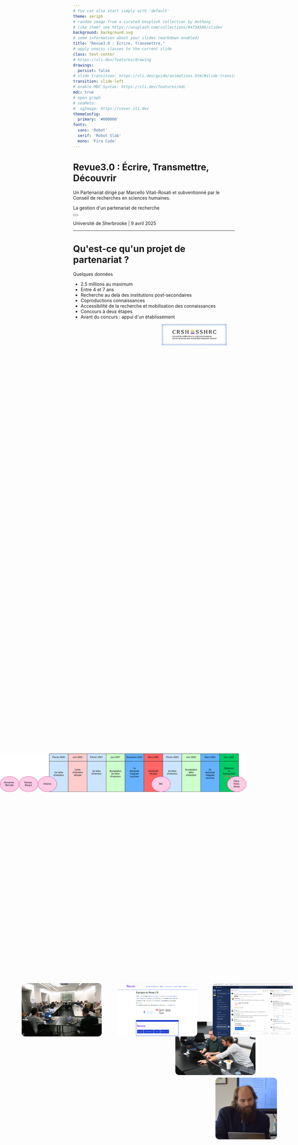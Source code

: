 ```yaml
---
# You can also start simply with 'default'
theme: seriph
# random image from a curated Unsplash collection by Anthony
# like them? see https://unsplash.com/collections/94734566/slidev
background: background.svg
# some information about your slides (markdown enabled)
title: "Revue3.0 : Écrire, Transmettre,"
# apply unocss classes to the current slide
class: text-center
# https://sli.dev/features/drawing
drawings:
  persist: false
# slide transition: https://sli.dev/guide/animations.html#slide-transitions
transition: slide-left
# enable MDC Syntax: https://sli.dev/features/mdc
mdc: true
# open graph
# seoMeta:
#  ogImage: https://cover.sli.dev
themeConfig:
  primary: '#000000'
fonts:
  sans: 'Robot'
  serif: 'Robot Slab'
  mono: 'Fira Code'
---
```


# Revue3.0 : Écrire, Transmettre, Découvrir

Un Partenariat dirigé par Marcello Vitali-Rosati et subventionné par le Conseil de recherches en sciences humaines.

<div @click="$slidev.nav.next" class="mt-12 py-1" hover:bg="white op-10">
  La gestion d'un partenariat de recherche <carbon:arrow-right />
</div>

<div class="abs-br m-6 text-xl">
  <button @click="$slidev.nav.openInEditor()" title="Open in Editor" class="slidev-icon-btn">
    <carbon:edit />
  </button>
  <a href="https://github.com/giuliaferretti12/dall" target="_blank" class="slidev-icon-btn">
    <carbon:logo-github />
  </a>
</div>

Université de Sherbrooke | 9 avril 2025

<!--

-->

---

# Qu'est-ce qu'un projet de partenariat ?

Quelques données

- 2.5 millions au maximum
- Entre 4 et 7 ans
- Recherche au delà des institutions post-secondaires
- Coproductions connaissances
- Accessibilité de la recherche et mobilisation des connaissances
- Concours à deux étapes
- Avant du concurs : appui d'un établissement

<div style="position: relative; width: 100%; height: 100vh;">
    <img src="crsh-logo.jpeg" style="position: absolute; width: 40%; height: auto; left: 55%; top: 0%;" />
</div>

---
layout: image-right
image: equipe.png
---

# Notre partenariat

Quelques données

- 25 co-chercheur.e.s
- 22 partenaires
- Équipe basée à l'Université de Montréal

<!--
You can have `style` tag in markdown to override the style for the current page.
Learn more: https://sli.dev/features/slide-scope-style
-->

<!--
Here is another comment.
-->
---
layout: center
---

# Tout a commencé avec...

Espace numérique = écriture

[https://www.ecrituresnumeriques.ca/fr](https://www.ecrituresnumeriques.ca/fr)

---
layout: cover
background: chaire.png
---



---
layout: cover
background: https://www.revue20.org/images/entete-p.jpg
---

# Revue2.0

## Développement de partenariat

[https://www.revue20.org/](https://www.revue20.org/)

---
layout: image-right
image: https://www.revue20.org/images/entete-p.jpg
---

# Revue2.0 

## Les objectifs

- Produire un modèle épistémologique pour les revues à l'époque du numérique

- Proposer un nouveau modèle éditorial pour les revues savantes en sciences humaines

<!--
**produire un modèle épistémologique pour les revues à l'époque du numérique**: retracer la mission historique des revues (voir comment celle-ci peut être remplie ou définie à l'époque du numérique) 
- e.g. changement du terme publication 
- problème de l'integration des revues dans un écosystème en évolution
- tâches pour rejoindre les **communautés savantes** sur le web

**proposer un nouveau modèle éditorial pour les revues savantes en sciences humaine**: 
- cahier de charges pour les acteurs de l'édition savante (pour assurer la pérennité et la visibilité des revues sur le web) => création d'outils et de protocoles mieux adaptés aux besoins des chercheurs et éditeurs
-->

---
layout: image-right
image: https://www.revue20.org/images/entete-p.jpg
---

# Les partenaires

- Érudit
- Open Editions
- Huma-Num
- Revue GyberGéo
- Revue Études Françaises
- Revue Intermédialités
- Revue Itinéraires
- Revue Mémoires du livre
- Revue Internationale de photolittérature

---
layout: image-right
image: https://www.revue20.org/images/entete-p.jpg
---

# Les Axes

- Axe Production
- Axe Diffusion
- Axe Agrégation


<!--Powered by [shiki-magic-move](https://shiki-magic-move.netlify.app/), Slidev supports animations across multiple code snippets.

Add multiple code blocks and wrap them with <code>````md magic-move</code> (four backticks) to enable the magic move. For example:

````md magic-move {lines: true}
```ts {*|2|*}
// step 1
const author = reactive({
  name: 'John Doe',
  books: [
    'Vue 2 - Advanced Guide',
    'Vue 3 - Basic Guide',
    'Vue 4 - The Mystery'
  ]
})
```

```ts {*|1-2|3-4|3-4,8}
// step 2
export default {
  data() {
    return {
      author: {
        name: 'John Doe',
        books: [
          'Vue 2 - Advanced Guide',
          'Vue 3 - Basic Guide',
          'Vue 4 - The Mystery'
        ]
      }
    }
  }
}
```

```ts
// step 3
export default {
  data: () => ({
    author: {
      name: 'John Doe',
      books: [
        'Vue 2 - Advanced Guide',
        'Vue 3 - Basic Guide',
        'Vue 4 - The Mystery'
      ]
    }
  })
}
```

Non-code blocks are ignored.

```vue
<!-- step 4 --
<script setup>
const author = {
  name: 'John Doe',
  books: [
    'Vue 2 - Advanced Guide',
    'Vue 3 - Basic Guide',
    'Vue 4 - The Mystery'
  ]
}
</script>
```
````
-->

---
layout: image-right
image: https://www.revue20.org/images/entete-p.jpg
---

# L'équipe de coordination

- Marcello-Vitali Rosati
- Nicolas Sauret
- Margot Mellet
- Antoine Fauchié

<!--
Marcello (et Enrico, etc.) : l'espace centrale dans la théorie de l'éditorialisation

Nicolas comme coordinateur du projet
- concept du protocol
- attention à la communauté

rileggi intro tesi per capirci meglio-->

---

# Théorie de l'éditorialisation

> L’éditorialisation est l’ensemble des dynamiques qui constituent l’espace numérique et qui permettent, à partir de cette constitution, l’émergence du sens. Ces dynamiques sont le résultat de forces et d’actions différentes qui déterminent après coup l’apparition et l’identification d’objets particuliers (personnes, communautés, algorithmes, plateformes…). 

Source : Pour une théorie de l’éditorialisation (Vitali-Rosati 2020)

<!--Tout objet, individu, collectivité n'existe que parce qu'il est modélisé, présenté et structuré dans l'espace numérique.

Toujours liées à des environnements techniques spécifiques (l'environnement numérique est prescriptif)

En ce sens, l’éditorialisation peut être pensée comme l’ensemble des conditions matérielles de médiation qui déterminent l’émergence d’un monde.-->
<div style="position: fixed; bottom: 10vh; left: 80%; transform: translateX(-50%); display: flex; gap: 3rem;">
<img src="marcello.jpg" style="width: 250px; height: auto; border-radius: 12px;" />
</div>

---

# Communautés, pratiques, protocoles

- Protocoles éditoriales en tant que pratiques négociées et adoptées systématiquement par des communautés/collectifs spécifiques

- Protocoles reconfigurent les relations numériques.

Source : [https://these.nicolassauret.net/](https://these.nicolassauret.net/)

<div style="position: fixed; bottom: 15vh; left: 70%; transform: translateX(-50%); display: flex; gap: 3rem;">
<img src="nicolas.jpg" style="width: 250px; height: auto; border-radius: 12px;" />
</div>

---
layout: image-right
image: calendrier.png
---

# Articulation du projet

Enjeu conversationnel : revue en tant que espace/outil pour mettre en place des conversations tout au long de la chaîne éditoriale

1. **Production des contenus** : technologies numériques - production de contenus - propositions de bonnes pratiques

2. **Validation des contenus** : technologies numériques - acceptation, citation, dialogue avec l'auteur

3. **Diffusion des contenus** : technologies numériques - accessibilité et visibilité des contenus scientifiques

---
layout: iframe-right
url: https://www.revue20.org/le-projet/experimentations/
---

# Livrables 
Prototypes, expérimentations et ateliers qui se poursuivent dans le cadre de Revue3.0

- Stylo (éditeur de texte sémantique)
  - Évaluation ouverte avec Hypothesis
  - Indexation par mots clés contrôlés
  - Chaînes de publications
- Analyse de gros corpus de revues
- Atelier de réflexion et travail autour du langage 

[https://www.revue20.org/le-projet/experimentations/](https://www.revue20.org/le-projet/experimentations/)

---

# Dispositifs de gestion

- 📍 Coordination montréalaise
- 🌐 Site internet comme vitrine-dispositif assurant la cohérence de la recherche
- 💬 Mattermost pour une communication plus fluide

<div style="position: fixed; bottom: 18vh; left: 38%; transform: translateX(-50%); display: flex; gap: 3rem;">
  <img src="montreal.jpg" style="width: 250px; height: auto; border-radius: 12px;" />
  <img src="revue20.png" style="width: 250px; height: auto; border-radius: 12px;" />
  <img src="mattermost.png" style="width: 250px; height: auto; border-radius: 12px;" />
</div>

<!--
Gouvernance souple : la coordination assure à la fois le suivi direct et la gestion opérationnelle du projet.

Relations directes : la direction sollicite directement les partenaires et co-chercheur.e.s, ce qui favorise la fluidité des échanges.

Limites : cette souplesse peut toutefois poser des problèmes en cas de conflits, notamment en l’absence d’un système clair de légitimation ou de protection des décisions. La coordination générale doit ainsi justifier chaque décision prise, sans cadre formel qui en garantisse la validité.

Enjeux de **communication** : cruciaux pour le bon fonctionnement du projet (cf. les difficultés rencontrées avec CyberGéo).
-->

---
layout: iframe-right
url: https://revue30.org/
class: custom-iframe-content
---

# Revue.0

## Du prototype à la mise en œuvre à grande échelle

<!--ambition-->
- Multiplications des projets
- Pluralité des savoirs <!--questionnement des critères de scientificité d'une revue, à niveau de formats, contenus (cfr. recherche-création)-->
- Pluralité de formes de production, diffusion et légitimation de la connaissance
- Pour que les revues savantes puissent rester les protagonistes des savoirs de demain

---
layout: image-right
image: background.svg
---

## Donc...

- La temporalité du projet s’étend au-delà de sa durée officielle
- Ramification et multiplication des projets
- Multiplication du nombre des partenaires et de co-chercheur.euse.s
- Une évolution constante de la composition de l'équipes, à tous les niveaux du projet

---
layout: two-cols
---

<div style="position: relative; padding: 2rem;">
  <div style="position: absolute; top: 0; left: 0; width: 100%; height: 100%; background-color: gray; opacity: 0.2; border-radius: 1rem; z-index: 0;"></div>
  <h1>Revue2.0</h1>
  <b>Production des contenus</b>
  <p><small>Quels sont les outils
d'écriture utilisés ? Comment ils façonnent-ils la pensée et l'argumentation
scientifique ?</small></p>
  <b>Validation des contenus</b>
  <p><small>Comment le processus de validation de connaissance est-il affecté – au plan épistémologique et institutionnel – par les technologies numériques ?</small></p>
  <b>Diffusion des contenus</b>
  <p><small>Comment les publications en ligne sont-elles rendues accessibles ? Comment leur confère-t-on de la visibilité ? Quels
publics lisent ces contenus ?</small></p>
  </div>

::right:: 

<div style="position: relative; padding: 2rem;">
  <div style="position: absolute; top: 0; left: 0; width: 100%; height: 100%; background-color: orange; opacity: 0.2; border-radius: 1rem; z-index: 0;"></div>

  <div style="position: relative; z-index: 1;">
    <h1>Revue3.0</h1>
    <b>Écrire</b>
    <p><small>Comment les formes matérielles d'écriture affectent-elle la pensée et la recherche ?</small></p>
    <b>Transmettre</b>
    <p><small>Comment les modes de circulation et de légitimation des contenus savants conditionnent-ils la pensée et la recherche ?</small></p>
    <b>Découvrir</b>
    <p><small>Comment les formes concrètes de lecture et d'appropriation des publications scientifique affectent-elles la pensée et la recherche ?</small></p>
  </div>
</div>

<!--
Écrire : 
Reprendre la main sur l'écrit ; repenser nos pratiques ; protocoles d'écriture et légitimité (IA?) ; le collectif

Transmettre : 
Circulation ; enrichissement sémantique ; transformation/traduction (incommensurabilité ?) ; web sémantique ; IEML

Découvrir : Découvrabilité (performativité du texte découvrable -- qui se présente même à qui ne le cherchait pas, néologisme propre du numérique) ; pratiques de révision ; pratiques d'annotation bibliographique ; la modélisation des actions/stratégies adoptées pour favoriser la découvrabilité des contenus.

De manière générale : De manière générale, on passe des enquêtes de terrain et prototypes (Revue2.0) aux grandes questions assumant le positionnement matérialiste de manière plus claire et radicale (Reve3.0).
-->
---
layout: center
---

# Vers le financement

Ce n’était pas un parcours sans détours...

---

# Le temps de « l' attente »

- Chaînes d'éditions, Single Source Publishing → Fabrique
- Modèles et des savoir → Enjeux d'équité, diversité, inclusion, décolonisation (EDID)
- LLMs, "IA" comme modélisation de l'intelligence
- Production de subalternes
- Pratiques de révision, remédiation
- Approches du nouveau matérialisme

<div style="position: fixed; top: 60%; left: 0; width: 80vw; height: auto; z-index: 9999;">
  <img src="historique-demandes.png" style="width: 100%; height: 100%; object-fit: cover;" />
</div>

---

# L'évolution du projet face aux critiques du CRSH

## Question de rhétorique ?

S'agit-il d'un travail « utile » ? Caractère aléatoire de l'attribution des financements.

- **« La production d'outils, c'est pas de la recherche »**
  - Qu'est-ce que que une infrastructure de recherche ?
    - Selon le CRSH : Conditions préalables à la recherche
    - Selon Revue3.0 : Rôle des outils dans la détermination de savoir -- le savoir emerge de dispositifs matériels et déterminés

- **« Votre méthodologie n'est pas précise, les solutions techniques proposées ne sont pas originales »**
  - Le notre est un projet de recherche
    - Nous nous intéressons aux formes de modélisation du monde dans les environnements numériques
    - Les grands modèles de langage (LLM) sont des formes spécifiques de modélisation de l’intelligence

---

# L'évolution du projet face aux critiques du CRSH

## Question de fonds

- **« Votre engagement EDID n'est pas pris au sérieux »**
  - La diversité dans la composition actuelle de l'équipe 
  - Il n'existe pas un savoir, notre projet s'engage davantage à la remise en question des critères de scientificité, à la diversité des formes et formats de production de savoir

- **« Votre cadre théorique n'est pas assez développé, vous proposez une »**
  - Lien entre éditorialisation et nouveau matérialisme
  - Précisions sur notre positionnement épistémologique : un effort pour expliciter le lien entre pratique et recherche, expérimentation et théorie

---
layout: center
---

# Une fois le financement obtenu... faire le projet

---
layout: image-right
image: background-3.svg
---

## Des axes aux projets

Faciliter les **fonctionnements** spécifiques des équipes de travail

Valoriser la **diversité** des contributions, intérêts, expertises

Valoriser la diversité de **modèles épistémologiques** des revues partenaires

> <small>Dans le cadre de l’édition scientifique, chaque outil, chaque plateforme, chaque protocole ou pratique véhiculent une vision du monde particulière. Il est essentiel de reconnaître et valoriser cette spécificité, que ce soit dans les compositions des équipes, les méthodes de travail, les systèmes de communication et d'archivage, etc.</small>

---
layout: iframe-right
url: https://baserow.ecrituresnumeriques.ca/form/jsFu69p4JYhZtzcJisO4nAVja2OgLwRkdqxM32a7_v0
---

# Projets formels : non plus des prototypes

<small>Face à cette multiplication, les prototypes ont laissé place à des projets, _définis formellement_ selon les critères suivants :</small>

- <small>Au moins un partenaire externe et deux co-chercheurs</small>
- <small>Au moins un axe de recherche spécifique</small>
- <small>Chaque projet doit produire au minimum :</small>
  - <small>Un livrable technique</small>
  - <small>Deux livrables d'ordre théorique</small>
- <small> Un **formulaire** pour proposer des nouveaux projets</small> →


Mais, **Dans la pratique...**

---

| **Axe 1 Écrire** | **Axe 2 Transmettre** | **Axe 3 Découvrir** | **Transversaux** |
|--------------|-------------------|-----------------|----------|
| Suggestion automatique de références bibliographiques | Modélisation des revisions | Protocoles annotations Sens Public |  Refonte métadonnées Stylo |
| Référentiel des flux éditoriaux | Expérimentations avec IEML dans Stylo/ Isidore | Modélisation du site | Export Stylo (sites revues) |
| Pink my Stylo | Création automatique d'un contexte sémantique dans les articles Stylo | Révision bibliographique avec IA | Export Imaginations |
| Expérimentations avec Cosma | | | Modélisation du site Revue3.0 |

<!--
À partir des projets pilotes menés dans le cadre de Revue3.0

- Édition avec Stylo
- Indexation de mots clés
- évaluation ouverte (cfr. Thèse de Nicolas)

1. Tous les projets ne s’inscrivent pas naturellement dans un axe de recherche.
2. Il ne s’agit pas d’un simple problème d’alignement entre projets et axes,
mais plutôt d’un décalage entre les intérêts de recherche des responsables d’axes et la nature même de certains projets.
3. Cela concerne en particulier les projets issus de Revue2.0, notamment ceux autour de l’outil Stylo.
-->
---
layout: center
---

# Au-delà des livrables : Groupes de travail

Modification survenue progressivement, à partir des rencontres avec les membres du partenariat.

<div style="position: relative; padding: 2rem;">
  <div style="position: absolute; top: 0; left: 0; width: 100%; height: 100%; background-color: blue; opacity: 0.2; border-radius: 1rem; z-index: 0;"></div>
<div v-click>
  <h2>À la suite de la <a href="https://revue30.org/documents/compte-rendu-premieree-assemblee-pleiniere/" target="_blank">première réunion plénière du partenariat</a></h2>
  <p>🤖 Atelier « Recherche, édition et IA »</p>
</div>

<br>

<div v-click>
  <h2>En réaction à la <a href="https://revue30.org/documents/rencontre-large-revues/" target="_blank">rencontre large des revues</a></h2>
  <p>🌎 Groupe de travail sur les enjeux de décolonisation du savoir</p>
  <p>✍️ Groupe de travail sur la visibilité des évaluateur·ice·s</p>
  <p>🎨 Groupe de travail sur les formes et formats de la recherche</p>
</div>
</div>

<!--Dopo il lancio del partenariato : è emersa la preoccupazione dei membri nei confronti dell'impatto di metodi computazionali per la produzione di conoscenze. 

Durante l'incontro delle riviste, ci siamo trovati di fronte a 3 esigenze fondamentali delle riviste
1. la difficoltà di "accettare" delle proposte scientifiche di persone provenienti dal Sud del mondo/di dottorandi/o da milieux non accademici (come nel caso degli ingegneri di ricerca in Francia)  => rimettere piuttosto in questione i nostri termini di scientificità => glossario per osservare in che modo certi termini (come quello di pubblicazione, sapere, etc.) sono definiti all'interno del sud del mondo => obiettivo di includere nella riflessione delle riviste che provengono dal Sud Globale

2. la difficoltà di trovare "évaluateurs" per le riviste in scienze umane: si tratta di un tipo di compito poco valorizzato nel milieux de la recherche : 
riflessioni sul ruolo che tali valutatori apportano alla conoscenza.
=> stato dell'arte sulle riflessioni sul tema
=> una serie di conversazioni con gli evaluateurs
=> una serie di atelier con le riviste per parlare della questione
=> un sito/documento che raccoglie qualche cosiglio/bonnes pratiques et le risorse bibliografiche

3. la difficoltà di trovare finanziamenti per delle riviste che adottano forme di pubblicazioni che non rispecchiano i criteri di scientificità del CRSH (come nel caso di MuseMedusa) => progetto per dopo
-->

---
layout: section
---

# Maintenir la cohérence face à la multiplication

## Centralisation ?

---
layout: two-cols
---

# Enjeux

<div style="position: relative; padding: 2rem;">
<ol>
  <li><span style="background-color: #A6C8FF; padding: 0.2em; border-radius: 5px;">Visibilité, valorisation, découvrabilité</span></li> <!-- blu pastello pallido -->
  <li><span style="background-color: #F9E59F; padding: 0.2em; border-radius: 5px;">Cohérence de la recherche</span></li> <!-- giallo pastello pallido -->
  <li><span style="background-color: #F7A7A7; padding: 0.2em; border-radius: 5px;">Documentation et archivage</span></li> <!-- rosso pastello pallido -->
  <li><span style="background-color: #A6E1A1; padding: 0.2em; border-radius: 5px;">Information des membres</span></li> <!-- verde pastello pallido -->
  <li><span style="background-color: #A1D8D8; padding: 0.2em; border-radius: 5px;">Espaces de discussion</span></li> <!-- verde acqua pastello pallido -->
  <li><span style="background-color: #D3A9F7; padding: 0.2em; border-radius: 5px;">Connaissance des activités et intérêts de recherche des autres membres</span></li> <!-- viola pastello pallido -->
</ol>
</div>

::right::

# Dispositifs

<div style="position: relative; padding: 2rem;">
<ul>
  <li>Site du projet : <span style="background-color: #A6C8FF; padding: 0.2em; border-radius: 5px;">1</span> <span style="background-color: #F9E59F; padding: 0.2em; border-radius: 5px;">2</span> <span style="background-color: #F7A7A7; padding: 0.2em; border-radius: 5px;">3</span> <span style="background-color: #A6E1A1; padding: 0.2em; border-radius: 5px;">4</span></li> 
  <li>Discourse : <span style="background-color: #A6C8FF; padding: 0.2em; border-radius: 5px;">1</span> <span style="background-color: #A1D8D8; padding: 0.2em; border-radius: 5px;">5</span></li>
  <li>Liste de diffusion<!--newsletter + formulaire pour les membres--> : <span style="background-color: #A6E1A1; padding: 0.2em; border-radius: 5px;">4</span> <span style="background-color: #A1D8D8; padding: 0.2em; border-radius: 5px;">5</span> <span style="background-color: #D3A9F7; padding: 0.2em; border-radius: 5px;">6</span></li> <!-- rosso pastello pallido -->
  <li>Mattermost : <span style="background-color: #A1D8D8; padding: 0.2em; border-radius: 5px;">5</span></li> <!-- seulement pour les membres de l'équipe de coordination de l'UdeM, système utilisé dans le cadre de la CRCEN-->
  <li>GitLab : <span style="background-color: #F9E59F; padding: 0.2em; border-radius: 5px;">2</span> <span style="background-color: #F7A7A7; padding: 0.2em; border-radius: 5px;">3</span></li> <!-- verde acqua pastello pallido -->
  <li>Zotero : <span style="background-color: #F7A7A7; padding: 0.2em; border-radius: 5px;">3</span> <span style="background-color: #D3A9F7; padding: 0.2em; border-radius: 5px;">6</span></li> <!-- publications accéssibles via le site -->
</ul>
</div>


<!--
Aussi : chaque projet peut prévoir un système propre en interne
-->

---

## Gouvernance
Un dispositif organisationnel

<div style="display: flex; justify-content: center; align-items: center; height: 64vh; position: relative;">
  <img src="gouvernance.png" style="max-width: 90%; height: auto; border-radius: 12px;" />
</div>

---

## Gouvernance -- dans la pratique...

CE

---

# Components

<div grid="~ cols-2 gap-4">
<div>

You can use Vue components directly inside your slides.

We have provided a few built-in components like `<Tweet/>` and `<Youtube/>` that you can use directly. And adding your custom components is also super easy.

```html
<Counter :count="10" />
```

<!-- ./components/Counter.vue -->
<Counter :count="10" m="t-4" />

Check out [the guides](https://sli.dev/builtin/components.html) for more.

</div>
<div>

```html
<Tweet id="1390115482657726468" />
```

<Tweet id="1390115482657726468" scale="0.65" />

</div>
</div>

<!--
Presenter note with **bold**, *italic*, and ~~striked~~ text.

Also, HTML elements are valid:
<div class="flex w-full">
  <span style="flex-grow: 1;">Left content</span>
  <span>Right content</span>
</div>
-->

---
class: px-20
---

# Themes

Slidev comes with powerful theming support. Themes can provide styles, layouts, components, or even configurations for tools. Switching between themes by just **one edit** in your frontmatter:

<div grid="~ cols-2 gap-2" m="t-2">

```yaml
---
theme: default
---
```

```yaml
---
theme: seriph
---
```

<img border="rounded" src="https://github.com/slidevjs/themes/blob/main/screenshots/theme-default/01.png?raw=true" alt="">

<img border="rounded" src="https://github.com/slidevjs/themes/blob/main/screenshots/theme-seriph/01.png?raw=true" alt="">

</div>

Read more about [How to use a theme](https://sli.dev/guide/theme-addon#use-theme) and
check out the [Awesome Themes Gallery](https://sli.dev/resources/theme-gallery).

---

# Clicks Animations

You can add `v-click` to elements to add a click animation.

<div v-click>

This shows up when you click the slide:

```html
<div v-click>This shows up when you click the slide.</div>
```

</div>

<br>

<v-click>

The <span v-mark.red="3"><code>v-mark</code> directive</span>
also allows you to add
<span v-mark.circle.orange="4">inline marks</span>
, powered by [Rough Notation](https://roughnotation.com/):

```html
<span v-mark.underline.orange>inline markers</span>
```

</v-click>

<div mt-20 v-click>

[Learn more](https://sli.dev/guide/animations#click-animation)

</div>

---

# Motions

Motion animations are powered by [@vueuse/motion](https://motion.vueuse.org/), triggered by `v-motion` directive.

```html
<div
  v-motion
  :initial="{ x: -80 }"
  :enter="{ x: 0 }"
  :click-3="{ x: 80 }"
  :leave="{ x: 1000 }"
>
  Slidev
</div>
```

<div class="w-60 relative">
  <div class="relative w-40 h-40">
    <img
      v-motion
      :initial="{ x: 800, y: -100, scale: 1.5, rotate: -50 }"
      :enter="final"
      class="absolute inset-0"
      src="https://sli.dev/logo-square.png"
      alt=""
    />
    <img
      v-motion
      :initial="{ y: 500, x: -100, scale: 2 }"
      :enter="final"
      class="absolute inset-0"
      src="https://sli.dev/logo-circle.png"
      alt=""
    />
    <img
      v-motion
      :initial="{ x: 600, y: 400, scale: 2, rotate: 100 }"
      :enter="final"
      class="absolute inset-0"
      src="https://sli.dev/logo-triangle.png"
      alt=""
    />
  </div>

  <div
    class="text-5xl absolute top-14 left-40 text-[#2B90B6] -z-1"
    v-motion
    :initial="{ x: -80, opacity: 0}"
    :enter="{ x: 0, opacity: 1, transition: { delay: 2000, duration: 1000 } }">
    Slidev
  </div>
</div>

<!-- vue script setup scripts can be directly used in markdown, and will only affects current page -->
<script setup lang="ts">
const final = {
  x: 0,
  y: 0,
  rotate: 0,
  scale: 1,
  transition: {
    type: 'spring',
    damping: 10,
    stiffness: 20,
    mass: 2
  }
}
</script>

<div
  v-motion
  :initial="{ x:35, y: 30, opacity: 0}"
  :enter="{ y: 0, opacity: 1, transition: { delay: 3500 } }">

[Learn more](https://sli.dev/guide/animations.html#motion)

</div>

---

# LaTeX

LaTeX is supported out-of-box. Powered by [KaTeX](https://katex.org/).

<div h-3 />

Inline $\sqrt{3x-1}+(1+x)^2$

Block
$$ {1|3|all}
\begin{aligned}
\nabla \cdot \vec{E} &= \frac{\rho}{\varepsilon_0} \\
\nabla \cdot \vec{B} &= 0 \\
\nabla \times \vec{E} &= -\frac{\partial\vec{B}}{\partial t} \\
\nabla \times \vec{B} &= \mu_0\vec{J} + \mu_0\varepsilon_0\frac{\partial\vec{E}}{\partial t}
\end{aligned}
$$

[Learn more](https://sli.dev/features/latex)

---

# Diagrams

You can create diagrams / graphs from textual descriptions, directly in your Markdown.

<div class="grid grid-cols-4 gap-5 pt-4 -mb-6">

```mermaid {scale: 0.5, alt: 'A simple sequence diagram'}
sequenceDiagram
    Alice->John: Hello John, how are you?
    Note over Alice,John: A typical interaction
```

```mermaid {theme: 'neutral', scale: 0.8}
graph TD
B[Text] --> C{Decision}
C -->|One| D[Result 1]
C -->|Two| E[Result 2]
```

```mermaid
mindmap
  root((mindmap))
    Origins
      Long history
      ::icon(fa fa-book)
      Popularisation
        British popular psychology author Tony Buzan
    Research
      On effectiveness<br/>and features
      On Automatic creation
        Uses
            Creative techniques
            Strategic planning
            Argument mapping
    Tools
      Pen and paper
      Mermaid
```

```plantuml {scale: 0.7}
@startuml

package "Some Group" {
  HTTP - [First Component]
  [Another Component]
}

node "Other Groups" {
  FTP - [Second Component]
  [First Component] --> FTP
}

cloud {
  [Example 1]
}

database "MySql" {
  folder "This is my folder" {
    [Folder 3]
  }
  frame "Foo" {
    [Frame 4]
  }
}

[Another Component] --> [Example 1]
[Example 1] --> [Folder 3]
[Folder 3] --> [Frame 4]

@enduml
```

</div>

Learn more: [Mermaid Diagrams](https://sli.dev/features/mermaid) and [PlantUML Diagrams](https://sli.dev/features/plantuml)

---
foo: bar
dragPos:
  square: 691,32,167,_,-16
---

# Draggable Elements

Double-click on the draggable elements to edit their positions.

<br>

###### Directive Usage

```md
<img v-drag="'square'" src="https://sli.dev/logo.png">
```

<br>

###### Component Usage

```md
<v-drag text-3xl>
  <div class="i-carbon:arrow-up" />
  Use the `v-drag` component to have a draggable container!
</v-drag>
```

<v-drag pos="663,206,261,_,-15">
  <div text-center text-3xl border border-main rounded>
    Double-click me!
  </div>
</v-drag>

<img v-drag="'square'" src="https://sli.dev/logo.png">

###### Draggable Arrow

```md
<v-drag-arrow two-way />
```

<v-drag-arrow pos="67,452,253,46" two-way op70 />

---
src: ./pages/imported-slides.md
hide: false
---

---

# Monaco Editor

Slidev provides built-in Monaco Editor support.

Add `{monaco}` to the code block to turn it into an editor:

```ts {monaco}
import { ref } from 'vue'
import { emptyArray } from './external'

const arr = ref(emptyArray(10))
```

Use `{monaco-run}` to create an editor that can execute the code directly in the slide:

```ts {monaco-run}
import { version } from 'vue'
import { emptyArray, sayHello } from './external'

sayHello()
console.log(`vue ${version}`)
console.log(emptyArray<number>(10).reduce(fib => [...fib, fib.at(-1)! + fib.at(-2)!], [1, 1]))
```

---
layout: center
class: text-center
---

# Learn More

[Documentation](https://sli.dev) · [GitHub](https://github.com/slidevjs/slidev) · [Showcases](https://sli.dev/resources/showcases)

<PoweredBySlidev mt-10 />
